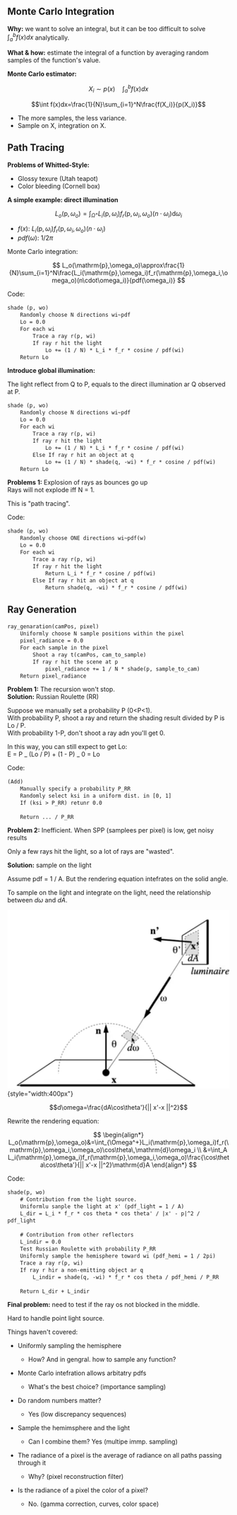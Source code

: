 ## Monte Carlo Integration

**Why:** we want to solve an integral, but it can be too difficult to solve $\int_a^b f(x)dx$ analytically.

**What & how:** estimate the integral of a function by averaging random samples of the function's value.

**Monte Carlo estimator:**

$$X_i\sim p(x)\quad\int_a^b f(x)dx $$

$$\int f(x)dx=\frac{1}{N}\sum_{i=1}^N\frac{f(X_i)}{p(X_i)}$$

- The more samples, the less variance.
- Sample on X, integration on X.

## Path Tracing

**Problems of Whitted-Style:**

- Glossy texure (Utah teapot)
- Color bleeding (Cornell box)

**A simple example: direct illumination**

$$
L_o(\mathrm{p},\omega_o)=\int_{\Omega^+}L_i(\mathrm{p},\omega_i)f_r(\mathrm{p},\omega_i,\omega_o)(n\cdot\omega_i)\mathrm{d}\omega_i
$$

- $f(x)$: $L_i(\mathrm{p},\omega_i)f_r(\mathrm{p},\omega_i,\omega_o)(n\cdot\omega_i)$
- $pdf(\omega)$: $1/2\pi$

Monte Carlo integration:

$$
L_o(\mathrm{p},\omega_o)\approx\frac{1}{N}\sum_{i=1}^N\frac{L_i(\mathrm{p},\omega_i)f_r(\mathrm{p},\omega_i,\omega_o)(n\cdot\omega_i)}{pdf(\omega_i)}
$$

Code:

```
shade (p, wo)
    Randomly choose N directions wi~pdf
    Lo = 0.0
    For each wi
        Trace a ray r(p, wi)
        If ray r hit the light
            Lo += (1 / N) * L_i * f_r * cosine / pdf(wi)
    Return Lo
```

**Introduce global illumination:**

The light reflect from Q to P, equals to the direct illumination ar Q observed at P.

```
shade (p, wo)
    Randomly choose N directions wi~pdf
    Lo = 0.0
    For each wi
        Trace a ray r(p, wi)
        If ray r hit the light
            Lo += (1 / N) * L_i * f_r * cosine / pdf(wi)
        Else If ray r hit an object at q
            Lo += (1 / N) * shade(q, -wi) * f_r * cosine / pdf(wi)
    Return Lo
```

**Problems 1:** Explosion of rays as bounces go up  
Rays will not explode iff N = 1.

This is "path tracing".

Code:

```
shade (p, wo)
    Randomly choose ONE directions wi~pdf(w)
    Lo = 0.0
    For each wi
        Trace a ray r(p, wi)
        If ray r hit the light
            Return L_i * f_r * cosine / pdf(wi)
        Else If ray r hit an object at q
            Return shade(q, -wi) * f_r * cosine / pdf(wi)
```

## Ray Generation

```
ray_genaration(camPos, pixel)
    Uniformly choose N sample positions within the pixel
    pixel_radiance = 0.0
    For each sample in the pixel
        Shoot a ray t(camPos, cam_to_sample)
        If ray r hit the scene at p
            pixel_radiance += 1 / N * shade(p, sample_to_cam)
    Return pixel_radiance
```

**Problem 1:** The recursion won't stop.  
**Solution:** Russian Roulette (RR)

Suppose we manually set a probability P (0<P<1).  
With probability P, shoot a ray and return the shading result divided by P is Lo / P.  
With probability 1-P, don't shoot a ray adn you'll get 0.

In this way, you can still expect to get Lo:  
E = P _ (Lo / P) + (1 - P) _ 0 = Lo

Code:

```
(Add)
    Manually specify a probability P_RR
    Randomly select ksi in a uniform dist. in [0, 1]
    If (ksi > P_RR) retunr 0.0

    Return ... / P_RR
```

**Problem 2:** Inefficient. When SPP (samplees per pixel) is low, get noisy results

Only a few rays hit the light, so a lot of rays are "wasted".

**Solution:** sample on the light

Assume pdf = 1 / A. But the rendering equation intefrates on the solid angle.

To sample on the light and integrate on the light, need the relationship between $d\omega$ and $dA$.

![sample the light](../resources/sample%20the%20light.png){style="width:400px"}

$$d\omega=\frac{dA\cos\theta'}{|| x'-x ||^2}$$

Rewrite the rendering equation:

$$
\begin{align*}
L_o(\mathrm{p},\omega_o)&=\int_{\Omega^+}L_i(\mathrm{p},\omega_i)f_r(\mathrm{p},\omega_i,\omega_o)\cos\theta\,\mathrm{d}\omega_i \\
&=\int_A L_i(\mathrm{p},\omega_i)f_r(\mathrm{p},\omega_i,\omega_o)\frac{\cos\theta\cos\theta'}{|| x'-x ||^2}\mathrm{d}A
\end{align*}
$$

Code:

```
shade(p, wo)
    # Contribution from the light source.
    Uniformlu sanple the light at x' (pdf_light = 1 / A)
    L_dir = L_i * f_r * cos theta * cos theta' / |x' - p|^2 / pdf_light

    # Contribution from other reflectors
    L_indir = 0.0
    Test Russian Roulette with probability P_RR
    Uniformly sample the hemisphere toward wi (pdf_hemi = 1 / 2pi)
    Trace a ray r(p, wi)
    If ray r hir a non-emitting object ar q
        L_indir = shade(q, -wi) * f_r * cos theta / pdf_hemi / P_RR

    Return L_dir + L_indir
```

**Final problem:** need to test if the ray os not blocked in the middle.

Hard to handle point light source.

Things haven't covered:

- Uniformly sampling the hemisphere  
  - How? And in gengral. how to sample any function?   

- Monte Carlo intefration allows arbitatry pdfs  
  - What's the best choice? (importance sampling)   

- Do random numbers matter?  
  - Yes (low discrepancy sequences)  

- Sample the hemimsphere and the light  
  - Can I combine them? Yes (multipe immp. sampling) 
 
- The radiance of a pixel is the average of radiance on all paths passing through it  
  - Why? (pixel reconstruction filter)  

- Is the radiance of a pixel the color of a pixel?  
  - No. (gamma correction, curves, color space)